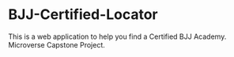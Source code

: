 # BJJ-Certified-Locator
This is a web application to help you find a Certified BJJ Academy. Microverse Capstone Project.
